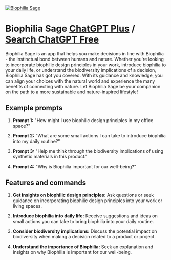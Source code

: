 
[![Biophilia Sage](https://files.oaiusercontent.com/file-UhxPPgjT8UFfP1ggxyTXc2ER?se=2123-10-17T14%3A28%3A32Z&sp=r&sv=2021-08-06&sr=b&rscc=max-age%3D31536000%2C%20immutable&rscd=attachment%3B%20filename%3D81fe53ef-3eee-42c8-a18b-8ea4adc3522b.png&sig=LjkfN59UDt9FRrhEKUh%2BNipmchM424aHeRYvxbc2Mes%3D)](https://chat.openai.com/g/g-SZ3fAXQi4-biophilia-sage)

# Biophilia Sage [ChatGPT Plus](https://chat.openai.com/g/g-SZ3fAXQi4-biophilia-sage) / [Search ChatGPT Free](https://gptcall.net/index.html#/?search=Biophilia%20Sage)

Biophilia Sage is an app that helps you make decisions in line with Biophilia - the instinctual bond between humans and nature. Whether you're looking to incorporate biophilic design principles in your work, introduce biophilia to your daily life, or understand the biodiversity implications of a decision, Biophilia Sage has got you covered. With its guidance and knowledge, you can align your choices with the natural world and experience the many benefits of connecting with nature. Let Biophilia Sage be your companion on the path to a more sustainable and nature-inspired lifestyle!

## Example prompts

1. **Prompt 1:** "How might I use biophilic design principles in my office space?"

2. **Prompt 2:** "What are some small actions I can take to introduce biophilia into my daily routine?"

3. **Prompt 3:** "Help me think through the biodiversity implications of using synthetic materials in this product."

4. **Prompt 4:** "Why is Biophilia important for our well-being?"

## Features and commands

1. **Get insights on biophilic design principles:** Ask questions or seek guidance on incorporating biophilic design principles into your work or living spaces.

2. **Introduce biophilia into daily life:** Receive suggestions and ideas on small actions you can take to bring biophilia into your daily routine.

3. **Consider biodiversity implications:** Discuss the potential impact on biodiversity when making a decision related to a product or project.

4. **Understand the importance of Biophilia:** Seek an explanation and insights on why Biophilia is important for our well-being.


